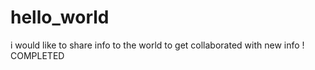 # hello_world
i would like to share info to the world to get collaborated with new info !
COMPLETED
